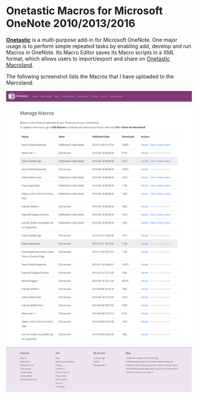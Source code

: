 # Onetastic Macros for Microsoft OneNote 2010/2013/2016

[**Onetastic**](https://getonetastic.com/) is a multi-purpose add-in for Microsoft OneNote. One major usage is to perform simple repeated tasks by enabling add, develop and run Macros in OneNote. Its Macro Editor saves its Macro scripts in a XML format, which allows users to import/export and share on [Onetastic Macroland](https://getonetastic.com/macroland).

The following screenshot lists the Macros that I have uploaded to the Marcoland:

![List of my uploaded Macros on Onetastic Macroland](list-of-uploaded-macros-onetastic.png)


